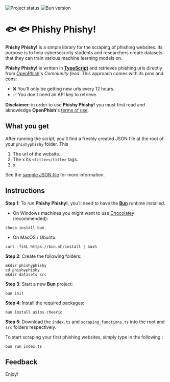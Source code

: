 ![Project status](https://img.shields.io/badge/version-0.1-yellow)
![Bun version](https://img.shields.io/badge/requires-bun_1.0-blue)

# :fish: :fish: Phishy Phishy!

**Phishy Phishy!** is a simple library for the scraping of phishing websites. Its purpose is to help cybersecurity students and researchers create datasets that they can train various machine learning models on.

**Phishy Phishy!** is written in [**TypeScript**](https://www.typescriptlang.org/) and retrieves phishing urls directly from [OpenPhish](https://openphish.com/)'s *Community feed*. This approach comes with its pros and cons:

* :x: You'll only be getting new urls every 12 hours.
* :white_check_mark: You don't need an API key to retrieve.

**Disclaimer**: in order to use **Phishy Phishy!** you must first read and aknowledge **OpenPhish**'s [terms of use](https://openphish.com/terms.html).

## What you get

After running the script, you'll find a freshly created JSON file at the root of your `phishyphishy` folder. This 

1.  The url of the website.
2.  The x its `<title></title>` tags.
3.  x

See the [sample JSON file](https://github.com/julien-blanchard/phishy-phishy/blob/main/datasets/2025-05-25_phishing_urls.json) for more information.

## Instructions

**Step 1**: To run **Phishy Phishy!**, you'll need to have the [**Bun**](https://bun.sh/) runtime installed.

*  On Windows machines you might want to use [Chocolatey](https://community.chocolatey.org/packages/bun) (recommended):

```
choco install bun
```

*  On MacOS / Ubuntu:

```
curl -fsSL https://bun.sh/install | bash
```

**Step 2**: Create the following folders:

```
mkdir phishyphishy
cd phishyphishy
mkdir datasets src
```

**Step 3**: Start a new **Bun** project:

```
bun init
```

**Step 4**: Install the required packages:

```
bun install axios cheerio
```

**Step 5**: Download the `index.ts` and `scraping_functions.ts` into the root and `src` folders respectively.

To start scraping your first phishing websites, simply type in the following :

```
bun run index.ts
```

## Feedback
Enjoy!
